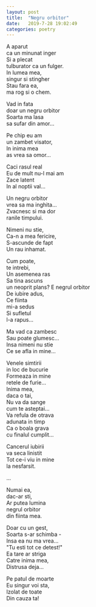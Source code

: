 ```yaml
---
layout: post
title:  "Negru orbitor"
date:   2019-7-28 19:02:49
categories: poetry
---
```


A aparut <br />
ca un minunat inger <br />
Si a plecat <br />
tulburator ca un fulger. <br />
In lumea mea, <br />
singur si stingher <br />
Stau fara ea, <br />
ma rog si o chem. <br />

Vad in fata <br />
doar un negru orbitor <br />
Soarta ma lasa <br />
sa sufar din amor... <br />

Pe chip eu am <br />
un zambet visator, <br />
In inima mea <br />
as vrea sa omor... <br />

Caci rasul real <br />
Eu de mult nu-l mai am <br />
Zace latent <br />
In al noptii val... <br />

Un negru orbitor <br />
vrea sa ma inghita... <br />
Zvacnesc si ma dor <br />
ranile timpului. <br />

Nimeni nu stie, <br />
Ca-n a mea fericire, <br />
S-ascunde de fapt <br />
Un rau inhamat. 

Cum poate, <br />
te intrebi, <br />
Un asemenea ras <br />
Sa tina ascuns <br />
un neoprit plans? 
E negrul orbitor <br />
De iubire adus, <br />
Ce fiinta <br />
mi-a sedus <br />
Si sufletul <br />
l-a rapus... <br />

Ma vad ca zambesc <br />
Sau poate glumesc... <br />
Insa nimeni nu stie <br />
Ce se afla in mine... <br />

Venele simtirii <br />
in loc de bucurie <br />
Formeaza in mine <br />
retele de furie... <br />
Inima mea, <br />
daca o tai, <br />
Nu va da sange <br />
cum te asteptai... <br />
Va refula de otrava <br />
adunata in timp <br />
Ca o boala grava <br />
cu finalul cumplit... <br />

Cancerul iubirii <br />
va seca linistit <br />
Tot ce-i viu in mine <br />
la nesfarsit. <br />

... <br />

Numai ea, <br />
dac-ar sti, <br />
Ar putea lumina <br />
negrul orbitor <br />
din fiinta mea. <br />

Doar cu un gest, <br />
Soarta s-ar schimba - <br />
Insa ea nu ma vrea... <br />
"Tu esti tot ce detest!" <br />
Ea tare ar striga <br />
Catre inima mea, <br />
Distrusa deja... <br />

Pe patul de moarte <br />
Eu singur voi sta, <br />
Izolat de toate <br />
Din cauza ta! 


